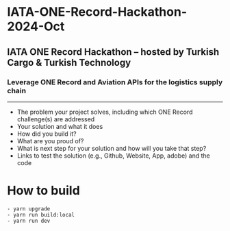# IATA-ONE-Record-Hackathon-2024-Oct

## IATA ONE Record Hackathon – hosted by Turkish Cargo & Turkish Technology
### Leverage ONE Record and Aviation APIs for the logistics supply chain

---

- The problem your project solves, including which ONE Record challenge(s) are addressed
- Your solution and what it does
- How did you build it?
- What are you proud of?
- What is next step for your solution and how will you take that step?
- Links to test the solution (e.g., Github, Website, App, adobe) and the code

# How to build

```
- yarn upgrade
- yarn run build:local
- yarn run dev
```